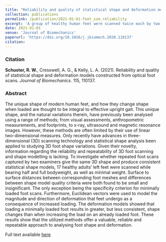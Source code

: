 ```yaml
---
title: "Reliability and quality of statistical shape and deformation models constructed from optical foot scans"
collection: publications
permalink: /publication/2021-01-01-foot_ssm_reliability
excerpt: 'A group of healthy human feet were scanned twice each by two examiners and statistical shape models constructed to determine their respective reliability and repeatability.'
date: 2021-01-01
venue: 'Journal of Biomechanics'
paperurl: 'https://doi.org/10.1016/j.jbiomech.2020.110137'
citation: 
---
```

### Citation  
**Schuster, R. W.**, Cresswell, A. G., & Kelly, L. A. (2021). Reliability and quality of statistical shape and deformation models constructed from optical foot scans. *Journal of Biomechanics*. 115, 110137.

### Abstract  
The unique shape of modern human feet, and how they change shape when loaded are thought to be integral to effective upright gait. This unique shape, and the natural variations therein, have previously been analysed using a range of methods; from visual assessments, anthropometric measurements, and footprints, to x-ray, ultrasound and magnetic resonance images. However, these methods are often limited by their use of linear two-dimensional measures. Only recently have advances in three-dimensional (3D) scanning technology and statistical shape analysis been applied to studying 3D foot shape variations. Given their novelty, information regarding the reliability and repeatability of 3D foot scanning and shape modelling is lacking. To investigate whether repeated foot scans captured by two examiners give the same 3D shape and produce consistent statistical shape models, 17 healthy adults’ left feet were scanned while bearing half and full bodyweight, as well as minimal weight. Surface to surface distances between corresponding foot meshes and differences between shape model quality criteria were both found to be small and insignificant. The only exception being the specificity criterion for minimally loaded foot scans. Furthermore, Euclidean vectors were used to model the magnitude and direction of deformation that feet undergo as a consequence of increased loading. The deformation models showed that loading a minimally loaded foot results in greater, but less consistent, shape changes than when increasing the load on an already loaded foot. These results show that the utilized methods offer a valuable, reliable and repeatable approach to analysing foot shape and deformation.  


Full text available [here](https://doi.org/10.1016/j.jbiomech.2020.110137)
